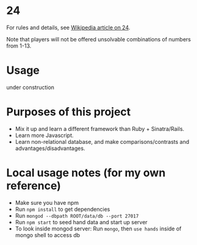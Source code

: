 # 24

For rules and details, see [Wikipedia article on 24](https://en.wikipedia.org/wiki/24_Game).

Note that players will not be offered unsolvable combinations of numbers from 1-13.

# Usage

under construction

# Purposes of this project

* Mix it up and learn a different framework than Ruby + Sinatra/Rails.
* Learn more Javascript.
* Learn non-relational database, and make comparisons/contrasts and advantages/disadvantages.

# Local usage notes (for my own reference)

* Make sure you have npm
* Run `npm install` to get dependencies
* Run `mongod --dbpath ROOT/data/db --port 27017`
* Run `npm start` to seed hand data and start up server
* To look inside mongod server: Run `mongo`, then `use hands` inside of mongo shell to access db
